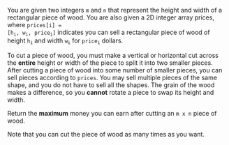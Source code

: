 You are given two integers `m` and `n` that represent the height and width of a rectangular piece of wood. You are also given a 2D integer array prices, where <code>prices[i] = [h<sub>i</sub>, w<sub>i</sub>, price<sub>i</sub>]</code> indicates you can sell a rectangular piece of wood of height <code>h<sub>i</sub></code> and width <code>w<sub>i</sub></code> for <code>price<sub>i</sub></code> dollars.

To cut a piece of wood, you must make a vertical or horizontal cut across the **entire** height or width of the piece to split it into two smaller pieces. After cutting a piece of wood into some number of smaller pieces, you can sell pieces according to `prices`. You may sell multiple pieces of the same shape, and you do not have to sell all the shapes. The grain of the wood makes a difference, so you **cannot** rotate a piece to swap its height and width.

Return the **maximum** money you can earn after cutting an `m x n` piece of wood.

Note that you can cut the piece of wood as many times as you want.